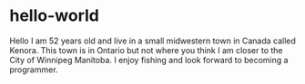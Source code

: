 # hello-world
Hello I am 52 years old and live in a small midwestern town in Canada called Kenora. This town is in Ontario but not where you think I am closer to the City of Winnipeg Manitoba. I enjoy fishing and look forward to becoming a programmer.
